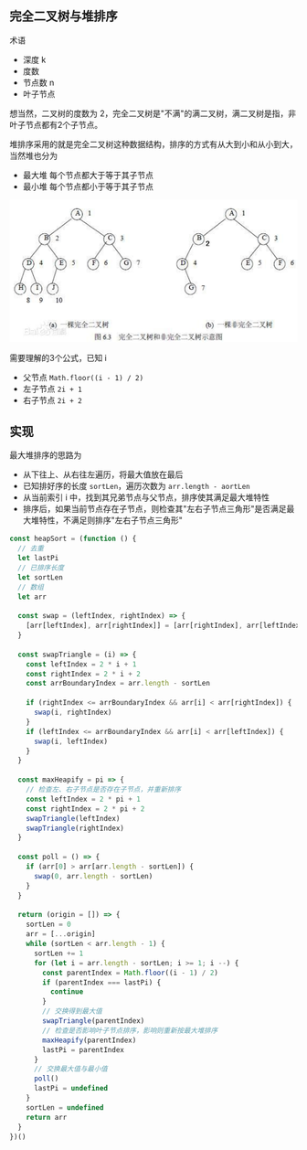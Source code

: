 ## 完全二叉树与堆排序

术语

- 深度 k
- 度数 
- 节点数 n
- 叶子节点

想当然，二叉树的度数为 2，完全二叉树是"不满"的满二叉树，满二叉树是指，非叶子节点都有2个子节点。

堆排序采用的就是完全二叉树这种数据结构，排序的方式有从大到小和从小到大，当然堆也分为

- 最大堆 每个节点都大于等于其子节点
- 最小堆 每个节点都小于等于其子节点

![](../images/heap-sort.jpg)

需要理解的3个公式，已知 i

- 父节点 `Math.floor((i - 1) / 2)`
- 左子节点 `2i + 1`
- 右子节点 `2i + 2`

## 实现

最大堆排序的思路为

- 从下往上、从右往左遍历，将最大值放在最后
- 已知排好序的长度 `sortLen`，遍历次数为 `arr.length - aortLen`
- 从当前索引 i 中，找到其兄弟节点与父节点，排序使其满足最大堆特性
- 排序后，如果当前节点存在子节点，则检查其"左右子节点三角形"是否满足最大堆特性，不满足则排序"左右子节点三角形"

```js
const heapSort = (function () {
  // 去重
  let lastPi
  // 已排序长度
  let sortLen
  // 数组
  let arr

  const swap = (leftIndex, rightIndex) => {
    [arr[leftIndex], arr[rightIndex]] = [arr[rightIndex], arr[leftIndex]]
  }

  const swapTriangle = (i) => {
    const leftIndex = 2 * i + 1
    const rightIndex = 2 * i + 2
    const arrBoundaryIndex = arr.length - sortLen

    if (rightIndex <= arrBoundaryIndex && arr[i] < arr[rightIndex]) {
      swap(i, rightIndex)
    }
    if (leftIndex <= arrBoundaryIndex && arr[i] < arr[leftIndex]) {
      swap(i, leftIndex)
    }
  }

  const maxHeapify = pi => {
    // 检查左、右子节点是否存在子节点，并重新排序
    const leftIndex = 2 * pi + 1
    const rightIndex = 2 * pi + 2
    swapTriangle(leftIndex)
    swapTriangle(rightIndex)
  }

  const poll = () => {
    if (arr[0] > arr[arr.length - sortLen]) {
      swap(0, arr.length - sortLen)
    }
  }

  return (origin = []) => {
    sortLen = 0
    arr = [...origin]
    while (sortLen < arr.length - 1) {
      sortLen += 1
      for (let i = arr.length - sortLen; i >= 1; i --) {
        const parentIndex = Math.floor((i - 1) / 2)
        if (parentIndex === lastPi) {
          continue
        }
        // 交换得到最大值
        swapTriangle(parentIndex)
        // 检查是否影响叶子节点排序，影响则重新按最大堆排序
        maxHeapify(parentIndex)
        lastPi = parentIndex
      }
      // 交换最大值与最小值
      poll()
      lastPi = undefined
    }
    sortLen = undefined
    return arr
  }
})()
```
